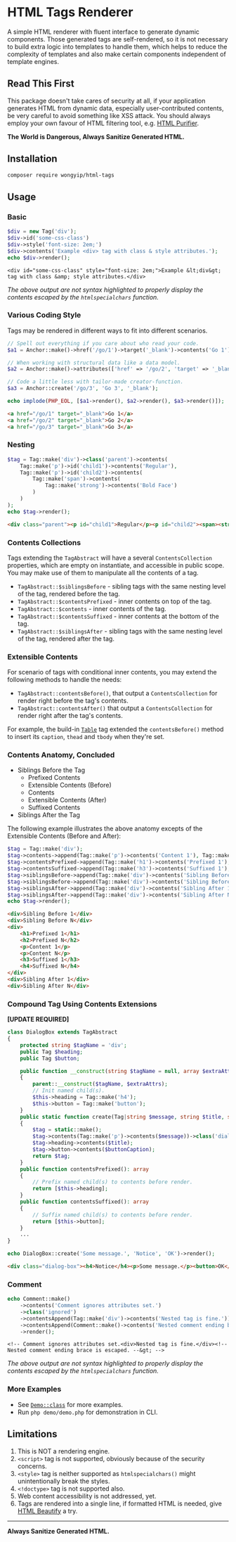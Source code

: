 # HTML Tags Renderer
A simple HTML renderer with fluent interface to generate dynamic components. Those generated tags are
self-rendered, so it is not necessary to build extra logic into templates to handle them, which helps
to reduce the complexity of templates and also make certain components independent of template
engines.  

## Read This First
This package doesn't take cares of security at all, if your application generates HTML from dynamic
data, especially user-contributed contents, be very careful to avoid something like XSS attack. You
should always employ your own favour of HTML filtering tool, e.g. [HTML Purifier](https://github.com/ezyang/htmlpurifier).

**The World is Dangerous, Always Sanitize Generated HTML.**

## Installation
```sh
composer require wongyip/html-tags
```

## Usage

### Basic
```php
$div = new Tag('div');
$div->id('some-css-class')
$div->style('font-size: 2em;')
$div->contents('Example <div> tag with class & style attributes.');
echo $div->render();
```
```
<div id="some-css-class" style="font-size: 2em;">Example &lt;div&gt; tag with class &amp; style attributes.</div>
```
*The above output are not syntax highlighted to properly display the contents escaped by the `htmlspecialchars` function.*

### Various Coding Style

Tags may be rendered in different ways to fit into different scenarios.

```php
// Spell out everything if you care about who read your code.
$a1 = Anchor::make()->href('/go/1')->target('_blank')->contents('Go 1');

// When working with structural data like a data model.
$a2 = Anchor::make()->attributes(['href' => '/go/2', 'target' => '_blank'])->contents('Go 2');

// Code a little less with tailor-made creator-function.
$a3 = Anchor::create('/go/3', 'Go 3', '_blank');

echo implode(PHP_EOL, [$a1->render(), $a2->render(), $a3->render()]);
```
```html
<a href="/go/1" target="_blank">Go 1</a>
<a href="/go/2" target="_blank">Go 2</a>
<a href="/go/3" target="_blank">Go 3</a>
```

### Nesting
```php
$tag = Tag::make('div')->class('parent')->contents(
    Tag::make('p')->id('child1')->contents('Regular'),
    Tag::make('p')->id('child2')->contents(
        Tag::make('span')->contents(
            Tag::make('strong')->contents('Bold Face')
        )
    )
);
echo $tag->render();
```
```html
<div class="parent"><p id="child1">Regular</p><p id="child2"><span><strong>Bold Face</strong></span></p></div>
```


### Contents Collections

Tags extending the `TagAbstract` will have a several `ContentsCollection` properties, which are empty on instantiate,
and accessible in public scope. You may make use of them to manipulate all the contents of a tag.

- `TagAbstract::$siblingsBefore` - sibling tags with the same nesting level of the tag, rendered before the tag. 
- `TagAbstract::$contentsPrefixed` - inner contents on top of the tag.
- `TagAbstract::$contents` - inner contents of the tag.
- `TagAbstract::$contentsSuffixed` - inner contents at the bottom of the tag.
- `TagAbstract::$siblingsAfter` - sibling tags with the same nesting level of the tag, rendered after the tag.


### Extensible Contents

For scenario of tags with conditional inner contents, you may extend the following methods to handle the needs:
- `TagAbstract::contentsBefore()`, that output a `ContentsCollection` for render right before the tag's contents.
- `TagAbstract::contentsAfter()` that output a `ContentsCollection` for render right after the tag's contents.

For example, the build-in [`Table`](/src/Table.php) tag extended the `contentsBefore()` method to insert its
`caption`, `thead` and `tbody` when they're set.

### Contents Anatomy, Concluded
- Siblings Before the Tag
  - Prefixed Contents
  - Extensible Contents (Before)
  - Contents
  - Extensible Contents (After)
  - Suffixed Contents
- Siblings After the Tag

The following example illustrates the above anatomy excepts of the Extensible Contents (Before and After):

```php
$tag = Tag::make('div');
$tag->contents->append(Tag::make('p')->contents('Content 1'), Tag::make('p')->contents('Content N'));
$tag->contentsPrefixed->append(Tag::make('h1')->contents('Prefixed 1'), Tag::make('h2')->contents('Prefixed N'));
$tag->contentsSuffixed->append(Tag::make('h3')->contents('Suffixed 1'), Tag::make('h4')->contents('Suffixed N'));
$tag->siblingsBefore->append(Tag::make('div')->contents('Sibling Before 1'));
$tag->siblingsBefore->append(Tag::make('div')->contents('Sibling Before N'));
$tag->siblingsAfter->append(Tag::make('div')->contents('Sibling After 1'));
$tag->siblingsAfter->append(Tag::make('div')->contents('Sibling After N'));
echo $tag->render();
```
```html
<div>Sibling Before 1</div>
<div>Sibling Before N</div>
<div>
    <h1>Prefixed 1</h1>
    <h2>Prefixed N</h2>
    <p>Content 1</p>
    <p>Content N</p>
    <h3>Suffixed 1</h3>
    <h4>Suffixed N</h4>
</div>
<div>Sibling After 1</div>
<div>Sibling After N</div>
```


### Compound Tag Using Contents Extensions
**\[UPDATE REQUIRED\]**
```php
class DialogBox extends TagAbstract
{
    protected string $tagName = 'div';
    public Tag $heading;
    public Tag $button;

    public function __construct(string $tagName = null, array $extraAttrs = null)
    {
        parent::__construct($tagName, $extraAttrs);
        // Init named child(s).
        $this->heading = Tag::make('h4');
        $this->button = Tag::make('button');
    }
    public static function create(Tag|string $message, string $title, string $buttonCaption): static
    {
        $tag = static::make();
        $tag->contents(Tag::make('p')->contents($message))->class('dialog-box');
        $tag->heading->contents($title);
        $tag->button->contents($buttonCaption);
        return $tag;
    }
    public function contentsPrefixed(): array
    {
        // Prefix named child(s) to contents before render.
        return [$this->heading];
    }
    public function contentsSuffixed(): array
    {
        // Suffix named child(s) to contents before render.
        return [$this->button];
    }
    ...
}

echo DialogBox::create('Some message.', 'Notice', 'OK')->render();
```
```html
<div class="dialog-box"><h4>Notice</h4><p>Some message.</p><button>OK</button></div>
```

### Comment
```php
echo Comment::make()
    ->contents('Comment ignores attributes set.')
    ->class('ignored')
    ->contentsAppend(Tag::make('div')->contents('Nested tag is fine.'))
    ->contentsAppend(Comment::make()->contents('Nested comment ending brace is escaped.'))
    ->render();
```
```
<!-- Comment ignores attributes set.<div>Nested tag is fine.</div><!-- Nested comment ending brace is escaped. --&gt; -->
```
*The above output are not syntax highlighted to properly display the contents escaped by the `htmlspecialchars` function.*

### More Examples
- See [`Demo::class`](src/Demo/Demo.php) for more examples.
- Run `php demo/demo.php` for demonstration in CLI.

## Limitations
1. This is NOT a rendering engine.
2. `<script>` tag is not supported, obviously because of the security concerns.
3. `<style>` tag is neither supported as `htmlspecialchars()` might unintentionally break the styles.
4. `<!doctype>` tag is not supported also.
5. Web content accessibility is not addressed, yet.
6. Tags are rendered into a single line, if formatted HTML is needed, give [HTML Beautify](https://github.com/wongyip/html-beautify) a try.

---
**Always Sanitize Generated HTML.**